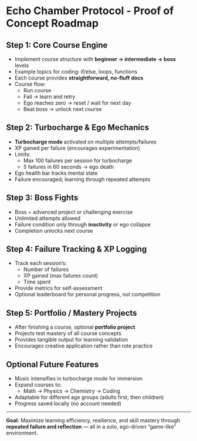 # Echo Chamber Protocol - Proof of Concept Roadmap

## Step 1: Core Course Engine
- Implement course structure with **beginner → intermediate → boss** levels
- Example topics for coding: if/else, loops, functions
- Each course provides **straightforward, no-fluff docs**
- Course flow:
  - Run course
  - Fail → learn and retry
  - Ego reaches zero → reset / wait for next day
  - Beat boss → unlock next course

## Step 2: Turbocharge & Ego Mechanics
- **Turbocharge mode** activated on multiple attempts/failures
- XP gained per failure (encourages experimentation)
- Limits:
  - Max 100 failures per session for turbocharge
  - 5 failures in 60 seconds → ego death
- Ego health bar tracks mental state
- Failure encouraged; learning through repeated attempts

## Step 3: Boss Fights
- Boss = advanced project or challenging exercise
- Unlimited attempts allowed
- Failure condition only through **inactivity** or ego collapse
- Completion unlocks next course

## Step 4: Failure Tracking & XP Logging
- Track each session’s:
  - Number of failures
  - XP gained (max failures count)
  - Time spent
- Provide metrics for self-assessment
- Optional leaderboard for personal progress, not competition

## Step 5: Portfolio / Mastery Projects
- After finishing a course, optional **portfolio project**
- Projects test mastery of all course concepts
- Provides tangible output for learning validation
- Encourages creative application rather than rote practice

## Optional Future Features
- Music intensifies in turbocharge mode for immersion
- Expand courses to:
  - Math → Physics → Chemistry → Coding
- Adaptable for different age groups (adults first, then children)
- Progress saved locally (no account needed)

---

**Goal:** Maximize learning efficiency, resilience, and skill mastery through **repeated failure and reflection** — all in a solo, ego-driven “game-like” environment.
